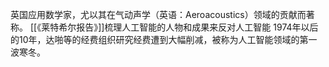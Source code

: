 英国应用数学家，尤以其在气动声学（英语：Aeroacoustics）领域的贡献而著称。
[[《莱特希尔报告》]]梳理人工智能的人物和成果来反对人工智能
1974年以后的10年，达啪等的经费组织研究经费遭到大幅削减，被称为人工智能领域的第一波寒冬。